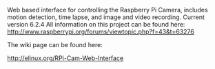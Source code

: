 Web based interface for controlling the Raspberry Pi Camera, includes motion detection, time lapse, and image and video recording.
Current version 6.2.4
All information on this project can be found here: http://www.raspberrypi.org/forums/viewtopic.php?f=43&t=63276

The wiki page can be found here:

http://elinux.org/RPi-Cam-Web-Interface
